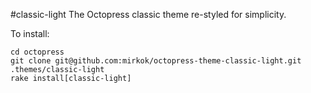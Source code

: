 #classic-light
The Octopress classic theme re-styled for simplicity.

To install:

```
cd octopress
git clone git@github.com:mirkok/octopress-theme-classic-light.git .themes/classic-light
rake install[classic-light]
```

